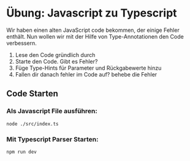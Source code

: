 # Übung: Javascript zu Typescript

Wir haben einen alten JavaScript code bekommen, der einige Fehler enthält.
Nun wollen wir mit der Hilfe von Type-Annotationen den Code verbessern.

1. Lese den Code gründlich durch
2. Starte den Code. Gibt es Fehler?
3. Füge Type-Hints für Parameter und Rückgabewerte hinzu
4. Fallen dir danach fehler im Code auf? behebe die Fehler

## Code Starten

### Als Javascript File ausführen:

`node ./src/index.ts`

### Mit Typescript Parser Starten:

`npm run dev`
